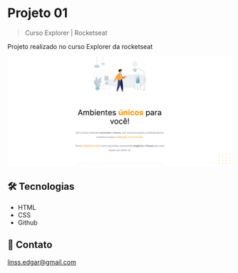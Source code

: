 # Projeto 01

> Curso Explorer | Rocketseat

Projeto realizado no curso Explorer da rocketseat

![preview](./.github/preview.png)


## 🛠 Tecnologias

- HTML
- CSS
- Github

## 📩 Contato

linss.edgar@gmail.com
